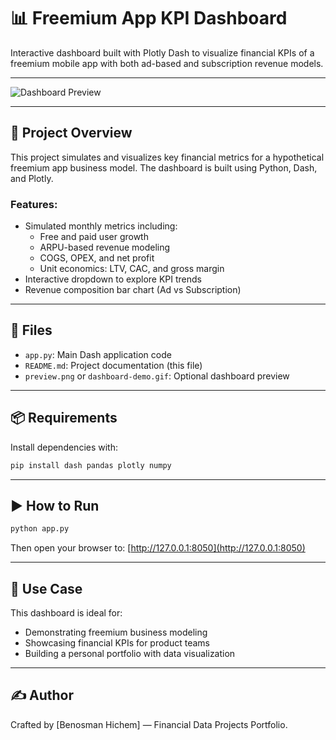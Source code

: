 # 📊 Freemium App KPI Dashboard

Interactive dashboard built with Plotly Dash to visualize financial KPIs of a freemium mobile app with both ad-based and subscription revenue models.

---

![Dashboard Preview](preview.png)
<!-- Or use a GIF instead -->
<!-- ![Dashboard Demo](dashboard-demo.gif) -->

---

## 🚀 Project Overview

This project simulates and visualizes key financial metrics for a hypothetical freemium app business model. The dashboard is built using Python, Dash, and Plotly.

### Features:
- Simulated monthly metrics including:
  - Free and paid user growth
  - ARPU-based revenue modeling
  - COGS, OPEX, and net profit
  - Unit economics: LTV, CAC, and gross margin
- Interactive dropdown to explore KPI trends
- Revenue composition bar chart (Ad vs Subscription)

---

## 📁 Files

- `app.py`: Main Dash application code
- `README.md`: Project documentation (this file)
- `preview.png` or `dashboard-demo.gif`: Optional dashboard preview

---

## 📦 Requirements

Install dependencies with:

```bash
pip install dash pandas plotly numpy
```

---

## ▶️ How to Run

```bash
python app.py
```

Then open your browser to: [http://127.0.0.1:8050](http://127.0.0.1:8050)

---

## 🧠 Use Case

This dashboard is ideal for:
- Demonstrating freemium business modeling
- Showcasing financial KPIs for product teams
- Building a personal portfolio with data visualization

---

## ✍️ Author

Crafted by [Benosman Hichem] — Financial Data Projects Portfolio.
